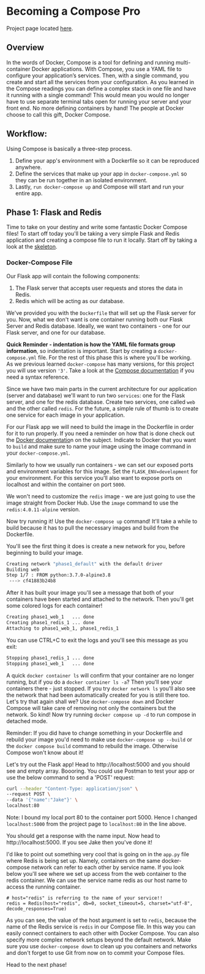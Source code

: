 # Becoming a Compose Pro

Project page located [here](https://open.appacademy.io/learn/full-stack-online/docker-curriculum/becoming-compose-pros). 

## Overview
In the words of Docker, Compose is a tool for defining and running multi-container Docker applications. With Compose, you use a YAML file to configure your application’s services. Then, with a single command, you create and start all the services from your configuration. As you learned in the Compose readings you can define a complex stack in one file and have it running with a single command! This would mean you would no longer have to use separate terminal tabs open for running your server and your front end. No more defining containers by hand! The people at Docker choose to call this gift, Docker Compose.

## Workflow:
Using Compose is basically a three-step process.

1. Define your app's environment with a Dockerfile so it can be reproduced anywhere.
2. Define the services that make up your app in `docker-compose.yml` so they can be run together in an isolated environment.
3. Lastly, `run docker-compose up` and Compose will start and run your entire app.

## Phase 1: Flask and Redis
Time to take on your destiny and write some fantastic Docker Compose files! To start off today you'll be taking a very simple Flask and Redis application and creating a compose file to run it locally. Start off by taking a look at the [skeleton](https://assets.aaonline.io/Docker/projects/compose_pros/skeleton.zip).

### Docker-Compose File
Our Flask app will contain the following components:

1. The Flask server that accepts user requests and stores the data in Redis.
2. Redis which will be acting as our database.

We've provided you with the `Dockerfile` that will set up the Flask server for you. Now, what we don't want is one container running both our Flask Server and Redis database. Ideally, we want two containers - one for our Flask server, and one for our database.

**Quick Reminder - indentation is how the YAML file formats group information**, so indentation is important. Start by creating a `docker-compose.yml` file. For the rest of this phase this is where you'll be working. As we previous learned `docker-compose` has many versions, for this project you will use version `'3'`. Take a look at the [Compose documentation](https://docs.docker.com/compose/compose-file/) if you need a syntax reference.

Since we have two main parts in the current architecture for our application (server and database) we'll want to run two `services`: one for the Flask server, and one for the redis database. Create two services, one called `web` and the other called `redis`. For the future, a simple rule of thumb is to create one service for each image in your application.

For our Flask app we will need to build the image in the Dockerfile in order for it to run properly. If you need a reminder on how that is done check out the [Docker documentatio](https://docs.docker.com/compose/compose-file/#build)n on the subject. Indicate to Docker that you want to `build` and make sure to name your image using the image command in your `docker-compose.yml`.

Similarly to how we usually run containers - we can set our exposed ports and environment variables for this image. Set the `FLASK_ENV=development` for your environment. For this service you'll also want to expose ports on localhost and within the container on port `5000`.

We won't need to customize the `redis` image - we are just going to use the image straight from Docker Hub. Use the `image` command to use the `redis:4.0.11-alpine` version.

Now try running it! Use the `docker-compose up` command! It'll take a while to build because it has to pull the necessary images and build from the Dockerfile.

You'll see the first thing it does is create a new network for you, before beginning to build your image.

```bash
Creating network "phase1_default" with the default driver
Building web
Step 1/7 : FROM python:3.7.0-alpine3.8
 ---> cf41883b24b8
```

After it has built your image you'll see a message that both of your containers have been started and attached to the network. Then you'll get some colored logs for each container!

```bash
Creating phase1_web_1   ... done
Creating phase1_redis_1 ... done
Attaching to phase1_web_1, phase1_redis_1
```

You can use CTRL+C to exit the logs and you'll see this message as you exit:

```bash
Stopping phase1_redis_1 ... done
Stopping phase1_web_1   ... done
```

A quick `docker container ls` will confirm that your container are no longer running, but if you do a `docker container ls -a`? Then you'll see your containers there - just stopped. If you try `docker network ls` you'll also see the network that had been automatically created for you is still there too. Let's try that again shall we? Use `docker-compose down` and Docker Compose will take care of removing not only the containers but the network. So kind! Now try running `docker compose up -d` to run compose in detached mode.

Reminder: If you did have to change something in your Dockerfile and rebuild your image you'd need to make use `docker-compose up --build` or the `docker compose build` command to rebuild the image. Otherwise Compose won't know about it!

Let's try out the Flask app! Head to http://localhost:5000 and you should see and empty array. Boooring. You could use Postman to test your app or use the below command to send a 'POST' request:

```bash
curl --header "Content-Type: application/json" \
--request POST \
--data '{"name":"Jake"}' \
localhost:80
```
Note: I bound my local port 80 to the container port 5000.  Hence I changed `localhost:5000` from the project page to `localhost:80` in the line above.

You should get a response with the name input. Now head to http://localhost:5000. If you see Jake then you've done it!

I'd like to point out something very cool that is going on in the `app.py` file where Redis is being set up. Namely, containers on the same docker-compose network can refer to each other by service name. If you look below you'll see where we set up access from the web container to the redis container. We can use the service name redis as our host name to access the running container.

```redis
# host="redis" is referring to the name of your service!!
redis = Redis(host="redis", db=0, socket_timeout=5, charset="utf-8", decode_responses=True)
```

As you can see, the value of the host argument is set to `redis`, because the name of the Redis service is `redis` in our Compose file. In this way you can easily connect containers to each other with Docker Compose. You can also specify more complex network setups beyond the default network. Make sure you use `docker-compose down` to clean up you containers and networks and don't forget to use Git from now on to commit your Compose files.

Head to the next phase!
